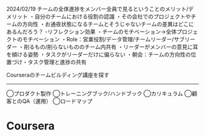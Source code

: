 2024/02/19
チームの全体進捗をメンバー全員で見るということのメリット/デメリット
・自分のチームにおける役割の認識
・その会社でのプロジェクトやチームの方向性
・お通夜状態になるチームとそうじゃないチームの差異はどこにあるんだろう？
  -リフレクション効果
・チームのモチベーション→全体プロジェクトのモチベーション
・Role：営業役割/データ管理/チームリーダー/サブリーダー
・削るもの/削らないもののチーム内共有
・リーダーがメンバーの意見に耳を傾ける姿勢
・タスクがリーダーだけに偏らない
・朝会：チームの方向性の位置づけ・タスク管理と進捗の共有  

Courseraのチームビルディング講座を探す

***********************************************************************************
◯プロダクト製作
◯トレーニングブック/ハンドブック
◯カリキュラム
◯顧客とのQA（運用）
◯ロードマップ



# Coursera
